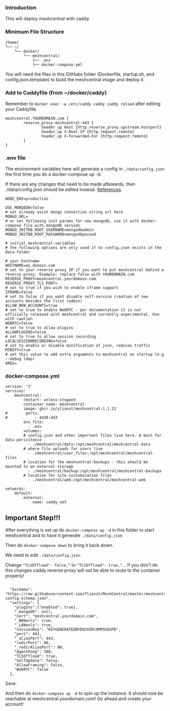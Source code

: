 ### Introduction
This will deploy meshcentral with caddy.

### Minimum File Structure
```
/home/
└── ~/
    └── docker/
        └── meshcentral/
            ├── .env      
            ├── docker-compose.yml
```

You will need the files in this GitHubs folder (Dockerfile, startup.sh, and config.json.template) to build the meshcentral image and deploy it.

### Add to Caddyfile (from ~/docker/caddy)
Remember to `docker exec -w /etc/caddy caddy caddy reload` after editing your Caddyfile.

```
meshcentral.YOURDOMAIN.com {
        reverse_proxy meshcentral:443 {
                header_up Host {http.reverse_proxy.upstream.hostport}
                header_up X-Real-IP {http.request.remote}
                header_up X-Forwarded-For {http.request.remote}
        }
}
```
### .env file
The environment variables here will generate a config in `./data/config.json` the first time you do a docker-compose up -d.

If there are any changes that need to be made aftewards, then ./data/config.json should be edited instead. [References](https://github.com/Ylianst/MeshCentral/tree/master/docker).

```
NODE_ENV=production

USE_MONGODB=false
# set already exist mongo connection string url here
MONGO_URL=
# or set following init params for new mongodb, use it with docker-compose file with mongodb version
MONGO_INITDB_ROOT_USERNAME=mongodbadmin
MONGO_INITDB_ROOT_PASSWORD=mongodbpasswd

# initial meshcentral-variables
# the following options are only used if no config.json exists in the data-folder

# your hostname
HOSTNAME=my.domain.com
# set to your reverse proxy IP if you want to put meshcentral behind a reverse proxy. Example: replace false with YOURDOMAIN.com
REVERSE_PROXY=meshcentral.yourdomain.com
REVERSE_PROXY_TLS_PORT=
# set to true if you wish to enable iframe support
IFRAME=false
# set to false if you want disable self-service creation of new accounts besides the first (admin)
ALLOW_NEW_ACCOUNTS=true
# set to true to enable WebRTC - per documentation it is not officially released with meshcentral and currently experimental. Use with caution
WEBRTC=false
# set to true to allow plugins
ALLOWPLUGINS=false
# set to true to allow session recording
LOCALSESSIONRECORDING=false
# set to enable or disable minification of json, reduces traffic
MINIFY=true
# set this value to add extra arguments to meshcentral on startup (e.g --debug ldap)
ARGS=
```
### docker-compose.yml
```
version: '3'
services:
    meshcentral:
        restart: unless-stopped
        container_name: meshcentral
        image: ghcr.io/ylianst/meshcentral:1.1.22
#        ports:
#            - 4430:443
        env_file:
          - .env
        volumes:
        # config.json and other important files live here. A must for data persistence
          - ./meshcentral/data:/opt/meshcentral/meshcentral-data
        # where file uploads for users live
          - ./meshcentral/user_files:/opt/meshcentral/meshcentral-files
        # location for the meshcentral-backups - this should be mounted to an external storage
          - ./meshcentral/backup:/opt/meshcentral/meshcentral-backups
        # location for site customization files
          - ./meshcentral/web:/opt/meshcentral/meshcentral-web

networks:
    default:
        external:
            name: caddy_net
```

## Important Step!!!
After everything is set up do `docker-compose up -d` in this folder to start meshcentral and to have it generate `./data/config.json`

Then do `docker-compose down` to bring it back down.

We need to edit `./data/config.json`. 

Change `"TLSOffload": false,"` to `"TLSOffload": true,"`... If you don't do this changes caddy reverse proxy will not be able to route to the container properly!

```

  "$schema": "https://raw.githubusercontent.com/Ylianst/MeshCentral/master/meshcentral-config-schema.json",
  "settings": {
    "plugins":{"enabled": true},
    "_mongoDb": null,
    "cert": "meshcentral.yourdomain.com",
    "_WANonly": true,
    "_LANonly": true,
    "sessionKey": "KEYGENERATEDBYDOCKERCOMPOSEUPD",
    "port": 443,
    "_aliasPort": 443,
    "redirPort": 80,
    "_redirAliasPort": 80,
    "AgentPong": 300,
    "TLSOffload": true,
    "SelfUpdate": false,
    "AllowFraming": false,
    "WebRTC": false
  },

```

Save.

And then do `docker-compose up -d` to spin up the instance. It should now be reachable at meshcentral.yourdomain.com! Go ahead and create your account!

